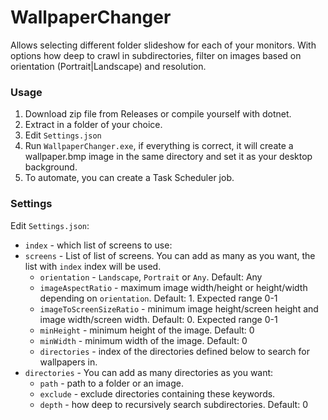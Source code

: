 # WallpaperChanger
Allows selecting different folder slideshow for each of your monitors. With options how deep to crawl in subdirectories, filter on images based on orientation (Portrait|Landscape) and resolution.

### Usage
1. Download zip file from Releases or compile yourself with dotnet.
1. Extract in a folder of your choice.
1. Edit `Settings.json`
1. Run `WallpaperChanger.exe`, if everything is correct, it will create a wallpaper.bmp image in the same directory and set it as your desktop background.
1. To automate, you can create a Task Scheduler job.

### Settings
Edit `Settings.json`:
- `index` - which list of screens to use:
- `screens` - List of list of screens. You can add as many as you want, the list with `index` index will be used.
  - `orientation` - `Landscape`, `Portrait` or `Any`. Default: Any
  - `imageAspectRatio` - maximum image width/height or height/width depending on `orientation`. Default: 1. Expected range 0-1
  - `imageToScreenSizeRatio` - minimum image height/screen height and image width/screen width. Default: 0. Expected range 0-1
  - `minHeight` - minimum height of the image. Default: 0
  - `minWidth` - minimum width of the image. Default: 0
  - `directories` - index of the directories defined below to search for wallpapers in.
- `directories` - You can add as many directories as you want:
  - `path` - path to a folder or an image.
  - `exclude` - exclude directories containing these keywords.
  - `depth` - how deep to recursively search subdirectories. Default: 0
